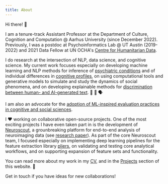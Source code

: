 ```yaml
---
title: About
---
```

Hi there! 🖖

I am a tenure-track Assistant Professor at the Department of Culture, Cognition and Computation @ Aarhus University (since December 2022). Previously, I was a postdoc at Psychoinformatics Lab @ UT Austin (2019-2022) and 2021 Data Fellow at UN OCHA's [Centre for Humanitarian Data](https://centre.humdata.org/).

I do research at the intersection of NLP, data science, and cognitive science. My current work focuses especially on developing machine learning and NLP methods for inference of [psychiatric conditions](https://www.nature.com/articles/s44220-023-00152-7) and of individual differences in [cognitive profiles](https://aclanthology.org/2022.findings-emnlp.123/), on using computational tools and generative models to simulate and study the dynamics of social phenomena, and on developing explainable methods for [discrimination between human- and AI-generated text](https://github.com/rbroc/echo). 🤖 🧠 🗣️

I am also an advocate for the [adoption of ML-inspired evaluation practices in cognitive and social sciences](https://journals.sagepub.com/doi/pdf/10.1177/25152459211026864). 

I ❤️ working on collaborative open-source projects. One of the most exciting projects I have even taken part in is the development of [Neuroscout](https://neuroscout.org/), a grounbreaking platform for end-to-end analysis of neuroimaging data (see [research paper](https://elifesciences.org/articles/79277)). As part of the core Neuroscout team, I focused especially on implementing deep learning pipelines for the feature extraction library [pliers](https://github.com/PsychoinformaticsLab/pliers), on validating and testing core analytical workflows, and on supporting expansion of feature sets and functionality. 

You can read more about my work in my [CV](https://rbroc.github.io/cv/cv.pdf), and in the [Projects](https://rbroc.github.io/projects) section of this website. 🚀

Get in touch if you have ideas for new collaborations!